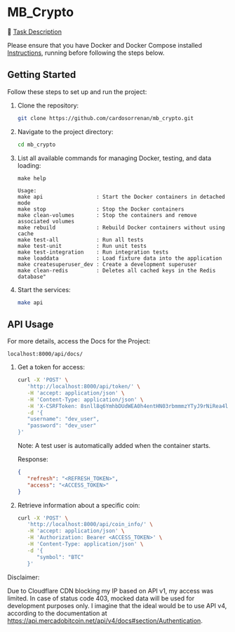 # MB_Crypto

:pushpin: [Task Description](https://github.com/cardosorrenan/mb_crypto/task.txt)

Please ensure that you have Docker and Docker Compose installed [Instructions](https://docs.docker.com/compose/install/linux/), running before following the steps below.

## Getting Started

Follow these steps to set up and run the project:

1. Clone the repository:

   ```bash
   git clone https://github.com/cardosorrenan/mb_crypto.git
   ```

2. Navigate to the project directory:

   ```bash
   cd mb_crypto
   ```

3. List all available commands for managing Docker, testing, and data loading:

   ```
   make help

   Usage:
   make api                 : Start the Docker containers in detached mode
   make stop                : Stop the Docker containers
   make clean-volumes       : Stop the containers and remove associated volumes
   make rebuild             : Rebuild Docker containers without using cache
   make test-all            : Run all tests
   make test-unit           : Run unit tests
   make test-integration    : Run integration tests
   make loaddata            : Load fixture data into the application
   make createsuperuser_dev : Create a development superuser
   make clean-redis         : Deletes all cached keys in the Redis database"

   ```

4. Start the services:

   ```bash
   make api
   ```

## API Usage

For more details, access the Docs for the Project:

```
localhost:8000/api/docs/
```

1. Get a token for access:

   ```bash
   curl -X 'POST' \
      'http://localhost:8000/api/token/' \
      -H 'accept: application/json' \
      -H 'Content-Type: application/json' \
      -H 'X-CSRFToken: 8snll8q6YmhbDUdWEA0h4entHN03rbmmmzYTyJ9rNiRea4llsP9PszN1bBApRpEk' \
      -d '{
      "username": "dev_user",
      "password": "dev_user"
   }'
   ```

   Note: A test user is automatically added when the container starts.

   Response:
   ```json
   {
      "refresh": "<REFRESH_TOKEN>",
      "access": "<ACCESS_TOKEN>"
   }
   ```

2. Retrieve information about a specific coin:

   ```bash
   curl -X 'POST' \
      'http://localhost:8000/api/coin_info/' \
      -H 'accept: application/json' \
      -H 'Authorization: Bearer <ACCESS_TOKEN>' \
      -H 'Content-Type: application/json' \
      -d '{
         "symbol": "BTC"
      }'
   ```

Disclaimer:

Due to Cloudflare CDN blocking my IP based on API v1, my access was limited. In case of status code 403, mocked data will be used for development purposes only. I imagine that the ideal would be to use API v4, according to the documentation at https://api.mercadobitcoin.net/api/v4/docs#section/Authentication.